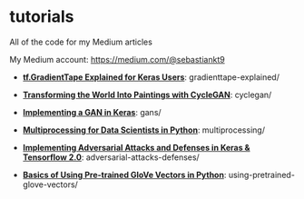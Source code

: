 # tutorials
All of the code for my Medium articles

My Medium account: https://medium.com/@sebastiankt9

 * [**tf.GradientTape Explained for Keras Users**](https://medium.com/analytics-vidhya/tf-gradienttape-explained-for-keras-users-cc3f06276f22): gradienttape-explained/

* [**Transforming the World Into Paintings with CycleGAN**](https://medium.com/analytics-vidhya/transforming-the-world-into-paintings-with-cyclegan-6748c0b85632): cyclegan/

* [**Implementing a GAN in Keras**](https://medium.com/analytics-vidhya/implementing-a-gan-in-keras-d6c36bc6ab5f): gans/

* [**Multiprocessing for Data Scientists in Python**](https://medium.com/analytics-vidhya/multiprocessing-for-data-scientists-in-python-427b2ff93af1): multiprocessing/

* [**Implementing Adversarial Attacks and Defenses in Keras & Tensorflow 2.0**](https://medium.com/analytics-vidhya/implementing-adversarial-attacks-and-defenses-in-keras-tensorflow-2-0-cab6120c5715): adversarial-attacks-defenses/

* [**Basics of Using Pre-trained GloVe Vectors in Python**](https://medium.com/analytics-vidhya/basics-of-using-pre-trained-glove-vectors-in-python-d38905f356db): using-pretrained-glove-vectors/

